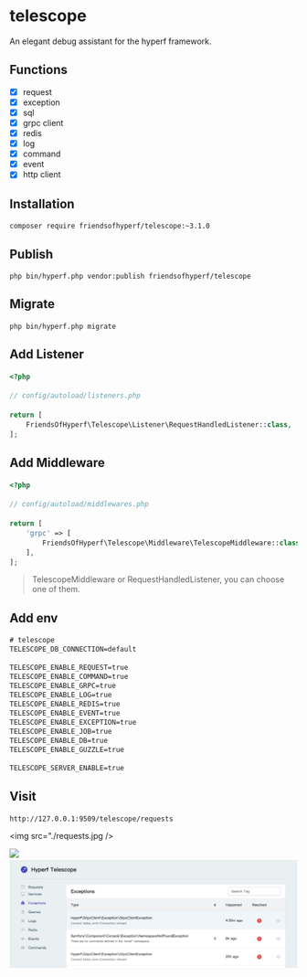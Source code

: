 # telescope

An elegant debug assistant for the hyperf framework.

## Functions

- [x] request
- [x] exception
- [x] sql
- [x] grpc client
- [x] redis
- [x] log
- [x] command
- [x] event
- [x] http client

## Installation

```shell
composer require friendsofhyperf/telescope:~3.1.0
```

## Publish

```shell
php bin/hyperf.php vendor:publish friendsofhyperf/telescope
```

## Migrate

```shell
php bin/hyperf.php migrate
```

## Add Listener

```php
<?php

// config/autoload/listeners.php

return [
    FriendsOfHyperf\Telescope\Listener\RequestHandledListener::class,
];

```

## Add Middleware

```php
<?php

// config/autoload/middlewares.php

return [
    'grpc' => [
        FriendsOfHyperf\Telescope\Middleware\TelescopeMiddleware::class,
    ],
];

```

> TelescopeMiddleware or RequestHandledListener, you can choose one of them.

## Add env

```env
# telescope
TELESCOPE_DB_CONNECTION=default

TELESCOPE_ENABLE_REQUEST=true
TELESCOPE_ENABLE_COMMAND=true
TELESCOPE_ENABLE_GRPC=true
TELESCOPE_ENABLE_LOG=true
TELESCOPE_ENABLE_REDIS=true
TELESCOPE_ENABLE_EVENT=true
TELESCOPE_ENABLE_EXCEPTION=true
TELESCOPE_ENABLE_JOB=true
TELESCOPE_ENABLE_DB=true
TELESCOPE_ENABLE_GUZZLE=true

TELESCOPE_SERVER_ENABLE=true
```

## Visit

`http://127.0.0.1:9509/telescope/requests`

<img src="./requests.jpg />

<img src="./grpc.jpg" />

<img src="./exception.jpg" />
